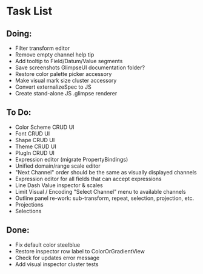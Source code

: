# Task List

## Doing:

 - Filter transform editor
 - Remove empty channel help tip 
 - Add tooltip to Field/Datum/Value segments
 - Save screenshots GlimpseUI documentation folder?
 - Restore color palette picker accessory
 - Make visual mark size cluster accessory
 - Convert externalizeSpec to JS
 - Create stand-alone JS .glimpse renderer

## To Do:

 - Color Scheme CRUD UI
 - Font CRUD UI
 - Shape CRUD UI
 - Theme CRUD UI
 - PlugIn CRUD UI
 - Expression editor (migrate PropertyBindings)
 - Unified domain/range scale editor
 - "Next Channel" order should be the same as visually displayed channels
 - Expression editor for all fields that can accept expressions
 - Line Dash Value inspector & scales
 - Limit Visual / Encoding "Select Channel" menu to available channels
 - Outline panel re-work: sub-transform, repeat, selection, projection, etc.
 - Projections
 - Selections

## Done:

 - Fix default color steelblue
 - Restore inspector row label to ColorOrGradientView
 - Check for updates error message
 - Add visual inspector cluster tests


